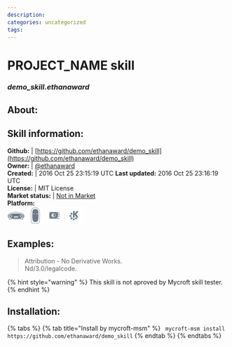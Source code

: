 ```yaml
--- 
description: 
categories: uncategorized   
tags:   
---
```


# PROJECT_NAME skill  
### _demo_skill.ethanaward_  
## About:  


## Skill information:  
**Github:** | [https://github.com/ethanaward/demo_skill](https://github.com/ethanaward/demo_skill)  
**Owner:** | [@ethanaward](https://github.com/ethanaward)  
**Created:** | 2016 Oct 25 23:15:19 UTC  **Last updated:** 2016 Oct 25 23:16:19 UTC  
**License:** | MIT License  
**Market status:** | [Not in Market](https://market.mycroft.ai/skill/)  
**Platform:**  
 ![](../.gitbook/assets/mark-1-icon.png)  ![](../.gitbook/assets/mark-2-icon.png)  ![](../.gitbook/assets/picroft-icon.png)  ![](../.gitbook/assets/kde.png)   
## Examples:  
> Attribution - No Derivative Works.  
> Nd/3.0/legalcode.  
  
{% hint style="warning" %}
This skill is not aproved by Mycroft skill tester.
{% endhint %}
    
## Installation:  
{% tabs %}
{% tab title="Install by mycroft-msm" %}
``` mycroft-msm install https://github.com/ethanaward/demo_skill```
{% endtab %}
  {% endtabs %}
  